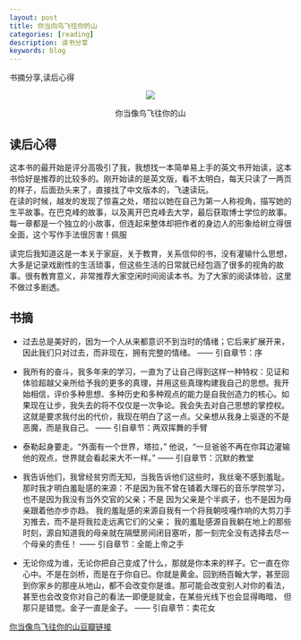 ```yaml
---
layout: post
title: 你当向鸟飞往你的山
categories: [reading]
description: 读书分享
keywords: blog
---
```


书摘分享,读后心得

<div align="center"><img width="auto" height="auto" src="{{ assets_base_url }}/images/blog/你当像鸟飞往你的山.jpg"/>
<p>你当像鸟飞往你的山</p>
</div>

<!-- ![你当像鸟飞往你的山](https://raw.githubusercontent.com/Kingdomzhen/blog-photo/main/photo/你当像鸟飞往你的山.jpg){: width="192" height="192" style="display:block;margin:auto;"}
-->

## 读后心得
这本书的最开始是评分高吸引了我，我想找一本简单易上手的英文书开始读，这本书恰好是推荐的比较多的。刚开始读的是英文版，看不太明白，每天只读了一两页的样子，后面劲头来了，直接找了中文版本的，飞速读玩。  
在读的时候，越发的发现了惊喜之处，塔拉以她在自己为第一人称视角，描写她的生平故事。在巴克峰的故事，以及离开巴克峰去大学，最后获取博士学位的故事。每一章都是一个独立的小故事，但连起来整体却把作者的身边人的形象给树立得很全面，这个写作手法很厉害！佩服  

读完后我知道这是一本关于家庭，关于教育，关系信仰的书，没有灌输什么思想，大多是记录戏剧性的生活琐事，但这些生活的日常就已经包涵了很多的视角的故事。很有教育意义，非常推荐大家空闲时间阅读本书。为了大家的阅读体验，这里不做过多剧透。




## 书摘

- 过去总是美好的，因为一个人从来都意识不到当时的情绪；它后来扩展开来，因此我们只对过去，而非现在，拥有完整的情绪。
—— 引自章节：序
    
- 我所有的奋斗，我多年来的学习，一直为了让自己得到这样一种特权：见证和体验超越父亲所给予我的更多的真理，并用这些真理构建我自己的思想。我开始相信，评价多种思想、多种历史和多种观点的能力是自我创造力的核心。如果现在让步，我失去的将不仅仅是一次争论。我会失去对自己思想的掌控权。这就是要求我付出的代价，我现在明白了这一点。父亲想从我身上驱逐的不是恶魔，而是我自己。
—— 引自章节：两双挥舞的手臂

- 泰勒起身要走。“外面有一个世界，塔拉，” 他说，“一旦爸爸不再在你耳边灌输他的观点，世界就会看起来大不一样。”
—— 引自章节：沉默的教堂

- 我告诉他们，我曾经贫穷而无知，当我告诉他们这些时，我丝毫不感到羞耻。 那时我才明白羞耻感的来源：不是因为我不曾在铺着大理石的音乐学院学习，也不是因为我没有当外交官的父亲；不是 因为父亲是个半疯子，也不是因为母亲跟着他亦步亦趋。 我的羞耻感的来源自我有一个将我朝吱嘎作响的大剪刀手刃推去，而不是将我拉走远离它们的父亲； 我的羞耻感源自我躺在地上的那些时刻，源自知道我的母亲就在隔壁房间闭目塞听，那一刻完全没有选择去尽一个母亲的责任！
—— 引自章节：全能上帝之手
    
-  无论你成为谁，无论你把自己变成了什么，那就是你本来的样子。它一直在你心中。不是在剑桥，而是在于你自已。你就是黄金。回到杨百翰大学，甚至回到你家乡的那座从地山，都不会改变你是谁。那可能会改变别人对你的看法，甚至也会改变你对自己的看法一即便是就金，在某些光线下也会显得晦暗， 但那只是错觉。金子一直是金子。
—— 引自章节：卖花女
    

[你当像鸟飞往你的山豆瓣链接](https://book.douban.com/subject/33440205/)